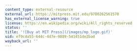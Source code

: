 ```yaml
---
content_type: external-resource
external_url: https://mitpress.mit.edu/9780262561570
has_external_license_warning: true
license: https://en.wikipedia.org/wiki/All_rights_reserved
status: ''
title: '![Buy at MIT Press](/images/mp_logo.gif)'
uid: ef9c4a55-644c-4d7e-9889-541451de2bad
wayback_url: ''
---
```

